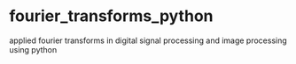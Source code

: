 # fourier_transforms_python
applied fourier transforms in digital signal processing and image processing using python
